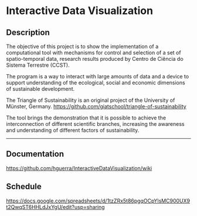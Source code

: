 # Interactive Data Visualization

## Description

The objective of this project is to show the implementation of a computational tool with mechanisms for control and selection of a set of spatio-temporal data, research results produced by Centro de Ciência do Sistema Terrestre (CCST).

The program is a way to interact with large amounts of data and a device to support understanding of the ecological, social and economic dimensions of sustainable development.

The Triangle of Sustainability is an original project of the University of Münster, Germany. https://github.com/giatschool/triangle-of-sustainability

The tool brings the demonstration that it is possible to achieve the interconnection of different scientific branches, increasing the awareness and understanding of different factors of sustainability.

***

## Documentation

https://github.com/hguerra/InteractiveDataVisualization/wiki

## Schedule

https://docs.google.com/spreadsheets/d/1tzZRx5t86pgqOCpYlsMC900UX9t2QwqST6HHLdJxYgU/edit?usp=sharing
